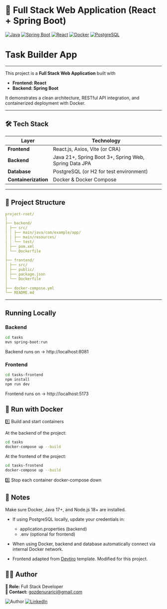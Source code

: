 
# 🌟 Full Stack Web Application (React + Spring Boot)
[![Java](https://img.shields.io/badge/Java-21+-red?logo=java&logoColor=white)](https://www.java.com/)
[![Spring Boot](https://img.shields.io/badge/Spring_Boot-3+-brightgreen?logo=springboot&logoColor=white)](https://spring.io/projects/spring-boot)
[![React](https://img.shields.io/badge/React-18+-61DAFB?logo=react&logoColor=white)](https://react.dev/)
[![Docker](https://img.shields.io/badge/Docker-Ready-blue?logo=docker&logoColor=white)](https://www.docker.com/)
[![PostgreSQL](https://img.shields.io/badge/PostgreSQL-latest-blue?logo=postgresql&logoColor=white)](https://www.postgresql.org/)

# Task Builder App

---

This project is a **Full Stack Web Application** built with 
- **Frontend: React** 
- **Backend: Spring Boot**

It demonstrates a clean architecture, RESTful API integration, and containerized deployment with Docker.

---
## 🛠️ Tech Stack

| Layer | Technology                                            |
|-------|-------------------------------------------------------|
| **Frontend** | React.js, Axios, Vite (or CRA)                        |
| **Backend** | Java 21+, Spring Boot 3+, Spring Web, Spring Data JPA |
| **Database** | PostgreSQL (or H2 for test environment)               |
| **Containerization** | Docker & Docker Compose                               |

---

## 📁 Project Structure
```yaml
project-root/
│
├── backend/
│ ├── src/
│ │ ├── main/java/com/example/app/
│ │ ├── main/resources/
│ │ └── test/
│ ├── pom.xml
│ └── Dockerfile
│
├── frontend/
│ ├── src/
│ ├── public/
│ ├── package.json
│ └── Dockerfile
│
├── docker-compose.yml
└── README.md
```
---

## Running Locally

### Backend
```bash
cd tasks
mvn spring-boot:run
```
Backend runs on -> http://localhost:8081

### Frontend
```bash
cd tasks-frontend
npm install
npm run dev
```

Frontend runs on -> http://localhost:5173

## 🐳 Run with Docker 
1️⃣ Build and start containers

At the backend of the project:
```bash
cd tasks
docker-compose up --build
```

At the frontend of the project:
```bash
cd tasks-frontend
docker-compose up --build
```

3️⃣ Stop each container
docker-compose down


## 🚀 Notes

Make sure Docker, Java 17+, and Node.js 18+ are installed.

- If using PostgreSQL locally, update your credentials in:
    - application.properties (backend)
    - .env (optional for frontend)

- When using Docker, backend and database automatically connect via internal Docker network.
- Frontend adapted from [Devtiro](https://github.com/Devtiro) template. Modified for this project.

## 👩‍💻 Author
**💼 Role:** Full Stack Developer  
**📧 Contact:** gozdenurarici@gmail.com

![Author](https://img.shields.io/badge/By-Gözde_Yıldız-lightpink?style=flat&logo=spring&logoColor=white)
[![LinkedIn](https://img.shields.io/badge/LinkedIn-Profile-blue?logo=linkedin&style=flat-square)](https://www.linkedin.com/in/gozdenurarici/)



